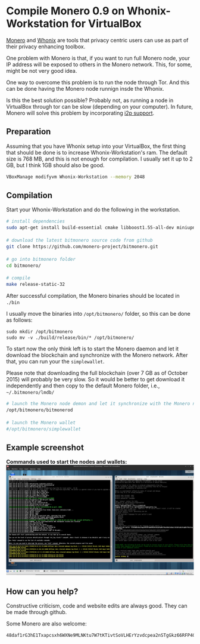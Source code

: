# Compile Monero 0.9 on Whonix-Workstation for VirtualBox
[Monero](https://getmonero.org/) and [Whonix](https://www.whonix.org/) are tools
that privacy centric users can use as part of their privacy enhancing toolbox.

One problem with Monero is that, if you want to run full Monero node, your
IP address will be exposed to others in the Monero network. This, for some,
might be not very good idea.

One way to overcome this problem is to run the node through Tor. And this can be done having the Monero node runnign insde the Whonix.

Is this the best solution possible? Probably not, as running a node in VirtualBox through tor can be slow (depending on your computer). In future, Monero will solve this problem by incorporating [i2p support](https://forum.getmonero.org/1/news-announcements-and-editorials/208/why-we-chose-i2p-over-tor).

## Preparation
 Assuming that you have Whonix setup into your VirtualBox, the first thing that
 should be done is to increase Whonix-Workstation's ram. The default size
 is 768 MB, and this is not enough for compilation. I usually set it up to 2 GB, but I think 1GB should also be good.

 ```bash
 VBoxManage modifyvm Whonix-Workstation --memory 2048
 ```

## Compilation
Start your Whonix-Workstation and do the following in the workstation.

```bash
# install dependencies
sudo apt-get install build-essential cmake libboost1.55-all-dev miniupnpc  libunbound-dev graphviz doxygen liblmdb-dev libssl-dev pkg-config

# download the latest bitmonero source code from github
git clone https://github.com/monero-project/bitmonero.git

# go into bitmonero folder
cd bitmonero/

# compile
make release-static-32
```

After successful compilation, the Monero binaries should be located in `./bin`

I usually move the binaries into `/opt/bitmonero/` folder, so this can be done
as follows:
```
sudo mkdir /opt/bitmonero
sudo mv -v ./build/release/bin/* /opt/bitmonero/
```

To start now the only think left is to start the Monero daemon and let it
download the blockchain and synchronize with the Monero network. After that,
you can run your the `simplewallet`.

Please note that downloading the full blockchain (over 7 GB as of October 2015) will probably be very slow. So it would be better to get download it independently
and then copy to the default Monero folder, i.e., `~/.bitmonero/lmdb/`

```bash
# launch the Monero node demon and let it synchronize with the Monero network
/opt/bitmonero/bitmonerod

# launch the Monero wallet
#/opt/bitmonero/simplewallet
```

## Example screenshot

**Commands used to start the nodes and wallets:**
![Before](https://raw.githubusercontent.com/moneroexamples/compile-monero-whonix/master/img/whonix_monero.jpg)

## How can you help?

Constructive criticism, code and website edits are always good. They can be made through github.

Some Monero are also welcome:
```
48daf1rG3hE1Txapcsxh6WXNe9MLNKtu7W7tKTivtSoVLHErYzvdcpea2nSTgGkz66RFP4GKVAsTV14v6G3oddBTHfxP6tU
```    
